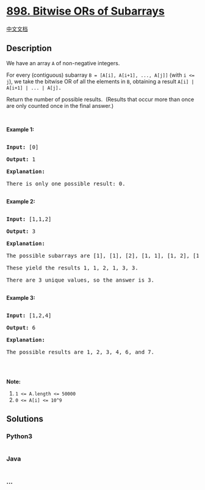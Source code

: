# [898. Bitwise ORs of Subarrays](https://leetcode.com/problems/bitwise-ors-of-subarrays)

[中文文档](/solution/0800-0899/0898.Bitwise%20ORs%20of%20Subarrays/README.md)

## Description

<p>We have an array <code>A</code> of non-negative integers.</p>

<p>For every (contiguous) subarray <code>B =&nbsp;[A[i], A[i+1], ..., A[j]]</code> (with <code>i &lt;= j</code>), we take the bitwise OR of all the elements in <code>B</code>, obtaining a result <font face="monospace"><code>A[i] | A[i+1] | ... | A[j]</code>.</font></p>

<p>Return the number of possible&nbsp;results.&nbsp; (Results that occur more than once are only counted once in the final answer.)</p>

<p>&nbsp;</p>

<div>

<p><strong>Example 1:</strong></p>

<pre>

<strong>Input: </strong><span id="example-input-1-1">[0]</span>

<strong>Output: </strong><span id="example-output-1">1</span>

<strong>Explanation: </strong>

There is only one possible result: 0.

</pre>

<div>

<p><strong>Example 2:</strong></p>

<pre>

<strong>Input: </strong><span id="example-input-2-1">[1,1,2]</span>

<strong>Output: </strong><span id="example-output-2">3</span>

<strong>Explanation: </strong>

The possible subarrays are [1], [1], [2], [1, 1], [1, 2], [1, 1, 2].

These yield the results 1, 1, 2, 1, 3, 3.

There are 3 unique values, so the answer is 3.

</pre>

<div>

<p><strong>Example 3:</strong></p>

<pre>

<strong>Input: </strong><span id="example-input-3-1">[1,2,4]</span>

<strong>Output: </strong><span id="example-output-3">6</span>

<strong>Explanation: </strong>

The possible results are 1, 2, 3, 4, 6, and 7.

</pre>

</div>

</div>

</div>

<p>&nbsp;</p>

<p><strong>Note:</strong></p>

<ol>
    <li><code>1 &lt;= A.length &lt;= 50000</code></li>
    <li><code>0 &lt;= A[i] &lt;= 10^9</code></li>
</ol>

## Solutions

<!-- tabs:start -->

### **Python3**

```python

```

### **Java**

```java

```

### **...**

```

```

<!-- tabs:end -->
